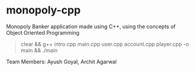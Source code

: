 # monopoly-cpp

Monopoly Banker application made using C++, using the concepts of Object Oriented Programming

> clear && g++ intro.cpp main.cpp user.cpp account.cpp player.cpp -o main && ./main

Team Members: Ayush Goyal, Archit Agarwal
